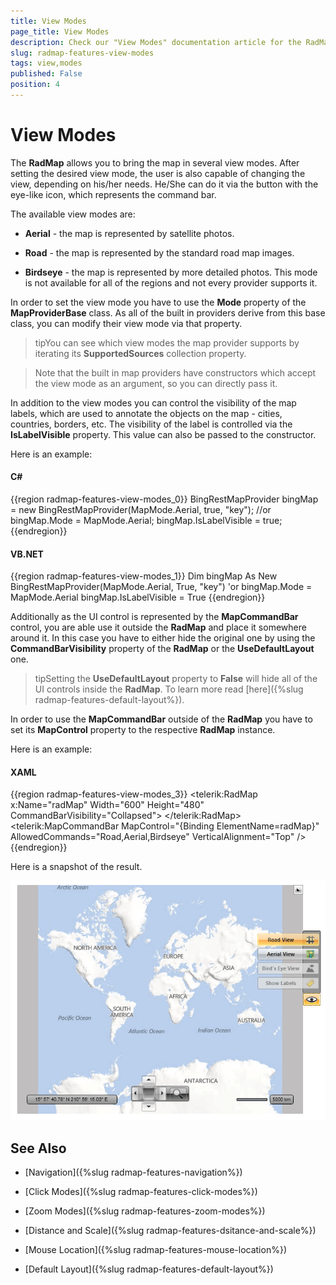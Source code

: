 ```yaml
---
title: View Modes
page_title: View Modes
description: Check our "View Modes" documentation article for the RadMap WPF control.
slug: radmap-features-view-modes
tags: view,modes
published: False
position: 4
---
```


# View Modes

The __RadMap__ allows you to bring the map in several view modes. After setting the desired view mode, the user is also capable of changing the view, depending on his/her needs. He/She can do it via the button with the eye-like icon, which represents the command bar.
        

The available view modes are:

* __Aerial__ - the map is represented by satellite photos.
          

* __Road__ - the map is represented by the standard road map images.
          

* __Birdseye__ - the map is represented by more detailed photos. This mode is not available for all of the regions and not every provider supports it.
          

In order to set the view mode you have to use the __Mode__ property of the __MapProviderBase__ class. As all of the built in providers derive from this base class, you can modify their view mode via that property.
        

>tipYou can see which view modes the map provider supports by iterating its __SupportedSources__ collection property.
          

>Note that the built in map providers have constructors which accept the view mode as an argument, so you can directly pass it.

In addition to the view modes you can control the visibility of the map labels, which are used to annotate the objects on the map - cities, countries, borders, etc. The visibility of the label is controlled via the __IsLabelVisible__ property. This value can also be passed to the constructor.
        

Here is an example:

#### __C#__

{{region radmap-features-view-modes_0}}
	BingRestMapProvider bingMap = new BingRestMapProvider(MapMode.Aerial, true, "key");
	//or
	bingMap.Mode = MapMode.Aerial;
	bingMap.IsLabelVisible = true;
	{{endregion}}



#### __VB.NET__

{{region radmap-features-view-modes_1}}
	Dim bingMap As New BingRestMapProvider(MapMode.Aerial, True, "key")
	'or
	bingMap.Mode = MapMode.Aerial
	bingMap.IsLabelVisible = True
	{{endregion}}



Additionally as the UI control is represented by the __MapCommandBar__ control, you are able use it outside the __RadMap__ and place it somewhere around it. In this case you have to either hide the original one by using the __CommandBarVisibility__ property of the __RadMap__ or the __UseDefaultLayout__ one.
        

>tipSetting the __UseDefaultLayout__ property to __False__ will hide all of the UI controls inside the __RadMap__. To learn more read [here]({%slug radmap-features-default-layout%}).
        

In order to use the __MapCommandBar__ outside of the __RadMap__ you have to set its __MapControl__ property to the respective __RadMap__ instance. 

Here is an example:
        

#### __XAML__

{{region radmap-features-view-modes_3}}
	<StackPanel x:Name="LayoutRoot"
	            Background="White"
	            Orientation="Horizontal">
	    <telerik:RadMap x:Name="radMap"
	                    Width="600"
	                    Height="480"
	                    CommandBarVisibility="Collapsed">
	    </telerik:RadMap>
	    <telerik:MapCommandBar MapControl="{Binding ElementName=radMap}"
	                            AllowedCommands="Road,Aerial,Birdseye"
	                            VerticalAlignment="Top" />
	</StackPanel>
	{{endregion}}



Here is a snapshot of the result.

![](images/RadMap_Features_ViewModes_02.png)

## See Also

 * [Navigation]({%slug radmap-features-navigation%})

 * [Click Modes]({%slug radmap-features-click-modes%})

 * [Zoom Modes]({%slug radmap-features-zoom-modes%})

 * [Distance and Scale]({%slug radmap-features-dsitance-and-scale%})

 * [Mouse Location]({%slug radmap-features-mouse-location%})

 * [Default Layout]({%slug radmap-features-default-layout%})
